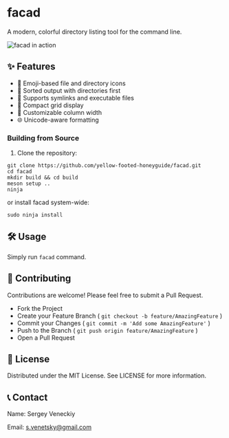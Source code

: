 # facad

A modern, colorful directory listing tool for the command line.

![facad in action](assets/demo_facad.jpg)

## ✨ Features

- 🎨 Emoji-based file and directory icons
- 📁 Sorted output with directories first
- 🔗 Supports symlinks and executable files
- 🧩 Compact grid display
- 📏 Customizable column width
- 🌐 Unicode-aware formatting

### Building from Source

1. Clone the repository:

```
git clone https://github.com/yellow-footed-honeyguide/facad.git
cd facad
mkdir build && cd build
meson setup ..
ninja
```

or install facad system-wide:

```
sudo ninja install
```

## 🛠️ Usage

Simply run `facad` command.

## 🤝 Contributing

Contributions are welcome! Please feel free to submit a Pull Request.

- Fork the Project
- Create your Feature Branch ( `git checkout -b feature/AmazingFeature` )
- Commit your Changes ( `git commit -m 'Add some AmazingFeature'` )
- Push to the Branch ( `git push origin feature/AmazingFeature` )
- Open a Pull Request

## 📜 License

Distributed under the MIT License. See LICENSE for more information.

## 📞 Contact

Name: Sergey Veneckiy

Email: s.venetsky@gmail.com

